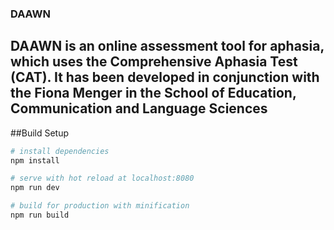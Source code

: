 ### DAAWN

## DAAWN is an online assessment tool for aphasia, which uses the Comprehensive Aphasia Test (CAT). It has been developed in conjunction with the Fiona Menger in the School of Education, Communication and Language Sciences

##Build Setup

``` bash
# install dependencies
npm install

# serve with hot reload at localhost:8080
npm run dev

# build for production with minification
npm run build
```

